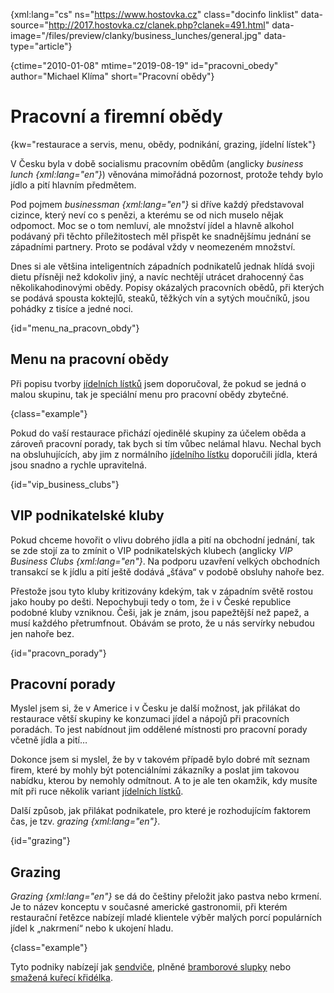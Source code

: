 
{xml:lang="cs" ns="https://www.hostovka.cz" class="docinfo linklist" data-source="http://2017.hostovka.cz/clanek.php?clanek=491.html" data-image="/files/preview/clanky/business_lunches/general.jpg" data-type="article"}

{ctime="2010-01-08" mtime="2019-08-19" id="pracovni_obedy" author="Michael Klíma" short="Pracovní obědy"}

# Pracovní a firemní obědy

<!-- generated attribute kw by user_udpatekw.sh on 2020-02-28, do not edit -->

{kw="restaurace a servis, menu, obědy, podnikání, grazing, jídelní lístek"}

V Česku byla v době socialismu pracovním obědům (anglicky _business lunch {xml:lang="en"}_) věnována mimořádná pozornost, protože tehdy bylo jídlo a pití hlavním předmětem.

Pod pojmem _businessman {xml:lang="en"}_ si dříve každý představoval cizince, který neví co s penězi, a kterému se od nich muselo nějak odpomoct. Moc se o tom nemluví, ale množství jídel a hlavně alkohol podávaný při těchto příležitostech měl přispět ke snadnějšímu jednání se západními partnery. Proto se podával vždy v neomezeném množství.

Dnes si ale většina inteligentních západních podnikatelů jednak hlídá svoji dietu přísněji než kdokoliv jiný, a navíc nechtějí utrácet drahocenný čas několikahodinovými obědy. Popisy okázalých pracovních obědů, při kterých se podává spousta koktejlů, steaků, těžkých vín a sytých moučníků, jsou pohádky z tisíce a jedné noci.

{id="menu\_na\_pracovn_obdy"}

## Menu na pracovní obědy

Při popisu tvorby [jídelních lístků][1] jsem doporučoval, že pokud se jedná o malou skupinu, tak je speciální menu pro pracovní obědy zbytečné.

{class="example"}

Pokud do vaší restaurace přichází ojedinělé skupiny za účelem oběda a zároveň pracovní porady, tak bych si tím vůbec nelámal hlavu. Nechal bych na obsluhujících, aby jim z normálního [jídelního lístku][1] doporučili jídla, která jsou snadno a rychle upravitelná.

{id="vip\_business\_clubs"}

## VIP podnikatelské kluby

Pokud chceme hovořit o vlivu dobrého jídla a pití na obchodní jednání, tak se zde stojí za to zmínit o VIP podnikatelských klubech (anglicky _VIP Business Clubs {xml:lang="en"}_. Na podporu uzavření velkých obchodních transakcí se k jídlu a pití ještě dodává „šťáva“ v podobě obsluhy nahoře bez.

Přestože jsou tyto kluby kritizovány kdekým, tak v západním světě rostou jako houby po dešti. Nepochybuji tedy o tom, že i v České republice podobné kluby vzniknou. Češi, jak je znám, jsou papežtější než papež, a musí každého přetrumfnout. Obávám se proto, že u nás servírky nebudou jen nahoře bez.

{id="pracovn_porady"}

## Pracovní porady

Myslel jsem si, že v Americe i v Česku je další možnost, jak přilákat do restaurace větší skupiny ke konzumaci jídel a nápojů při pracovních poradách. To jest nabídnout jim oddělené místnosti pro pracovní porady včetně jídla a pití…

Dokonce jsem si myslel, že by v takovém případě bylo dobré mít seznam firem, které by mohly být potenciálními zákazníky a poslat jim takovou nabídku, kterou by nemohly odmítnout. A to je ale ten okamžik, kdy musíte mít při ruce několik variant [jídelních lístků][1].

Další způsob, jak přilákat podnikatele, pro které je rozhodujícím faktorem čas, je tzv. _grazing {xml:lang="en"}_.

{id="grazing"}

## Grazing

_Grazing {xml:lang="en"}_ se dá do češtiny přeložit jako pastva nebo krmení. Je to název konceptu v současné americké gastronomii, při kterém restaurační řetězce nabízejí mladé klientele výběr malých porcí populárních jídel k „nakrmení“ nebo k ukojení hladu.

{class="example"}

Tyto podniky nabízejí jak [sendviče][2], plněné [bramborové slupky][3] nebo [smažená kuřecí křidélka][4].

 [1]: /jidelni_listek
 [2]: /sendvice
 [3]: /bramborove_lupinky
 [4]: /kureci_kridelka

